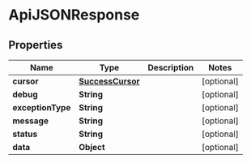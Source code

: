 

# ApiJSONResponse


## Properties

| Name | Type | Description | Notes |
|------------ | ------------- | ------------- | -------------|
|**cursor** | [**SuccessCursor**](SuccessCursor.md) |  |  [optional] |
|**debug** | **String** |  |  [optional] |
|**exceptionType** | **String** |  |  [optional] |
|**message** | **String** |  |  [optional] |
|**status** | **String** |  |  [optional] |
|**data** | **Object** |  |  [optional] |



